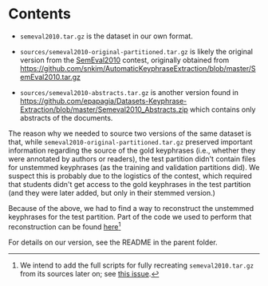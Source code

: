 # Contents

+ `semeval2010.tar.gz` is the dataset in our own format. 

+ `sources/semeval2010-original-partitioned.tar.gz` is likely the original version from the [SemEval2010](https://semeval.github.io/) contest, originally obtained from https://github.com/snkim/AutomaticKeyphraseExtraction/blob/master/SemEval2010.tar.gz

+ `sources/semeval2010-abstracts.tar.gz` is another version found in https://github.com/epapagia/Datasets-Keyphrase-Extraction/blob/master/Semeval2010_Abstracts.zip which contains only abstracts of the documents.

The reason why we needed to source two versions of the same dataset is that, while `semeval2010-original-partitioned.tar.gz` preserved important information regarding the source of the gold keyphrases (i.e., whether they were annotated by authors or readers), the test partition didn't contain files for unstemmed keyphrases (as the training and validation partitions did). We suspect this is probably due to the logistics of the contest, which required that students didn't get access to the gold keyphrases in the test partition (and they were later added, but only in their stemmed version.)

Because of the above, we had to find a way to reconstruct the unstemmed keyphrases for the test partition. Part of the code we used to perform that reconstruction can be found [here](https://gist.github.com/zxul767/b69fc59ca27a03b96677de33f0a64f10)[^1] 

For details on our version, see the README in the parent folder.

[^1]: We intend to add the full scripts for fully recreating `semeval2010.tar.gz` from its sources later on; see [this issue](https://github.com/zxul767/gist-datasets/issues/1). 
